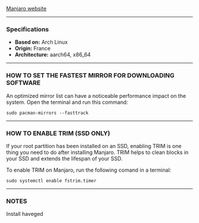 [Manjaro website](https://manjaro.org)

---

### Specifications
- **Based on:** Arch Linux
- **Origin:** France
- **Architecture:** aarch64, x86_64

---

### HOW TO SET THE FASTEST MIRROR FOR DOWNLOADING SOFTWARE
An optimized mirror list can have a noticeable performance impact on the system.
Open the terminal and run this command:
```
sudo pacman-mirrors --fasttrack
```

---

### HOW TO ENABLE TRIM (SSD ONLY)
If your root partition has been installed on an SSD, enabling TRIM is one thing you need to do after installing Manjaro. TRIM helps to clean blocks in your SSD and extends the lifespan of your SSD.

To enable TRIM on Manjaro, run the following comand in a terminal:
```
sudo systemctl enable fstrim.timer
```

---

### NOTES
Install haveged
